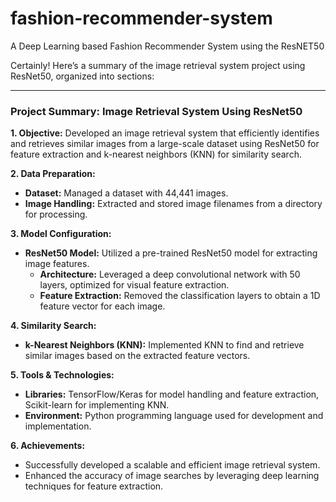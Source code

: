 # fashion-recommender-system
A Deep Learning based Fashion Recommender System using the ResNET50


Certainly! Here’s a summary of the image retrieval system project using ResNet50, organized into sections:

---

### Project Summary: Image Retrieval System Using ResNet50

**1. Objective:**
Developed an image retrieval system that efficiently identifies and retrieves similar images from a large-scale dataset using ResNet50 for feature extraction and k-nearest neighbors (KNN) for similarity search.

**2. Data Preparation:**
- **Dataset:** Managed a dataset with 44,441 images.
- **Image Handling:** Extracted and stored image filenames from a directory for processing.

**3. Model Configuration:**
- **ResNet50 Model:** Utilized a pre-trained ResNet50 model for extracting image features.
  - **Architecture:** Leveraged a deep convolutional network with 50 layers, optimized for visual feature extraction.
  - **Feature Extraction:** Removed the classification layers to obtain a 1D feature vector for each image.

**4. Similarity Search:**
- **k-Nearest Neighbors (KNN):** Implemented KNN to find and retrieve similar images based on the extracted feature vectors.

**5. Tools & Technologies:**
- **Libraries:** TensorFlow/Keras for model handling and feature extraction, Scikit-learn for implementing KNN.
- **Environment:** Python programming language used for development and implementation.

**6. Achievements:**
- Successfully developed a scalable and efficient image retrieval system.
- Enhanced the accuracy of image searches by leveraging deep learning techniques for feature extraction.

